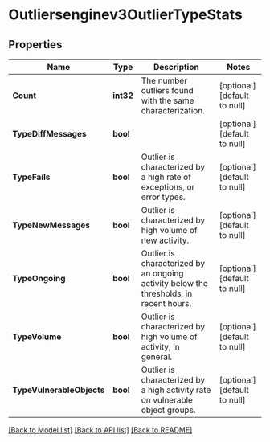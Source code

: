 # Outliersenginev3OutlierTypeStats

## Properties
Name | Type | Description | Notes
------------ | ------------- | ------------- | -------------
**Count** | **int32** | The number outliers found with the same characterization. | [optional] [default to null]
**TypeDiffMessages** | **bool** |  | [optional] [default to null]
**TypeFails** | **bool** | Outlier is characterized by a high rate of exceptions, or error types. | [optional] [default to null]
**TypeNewMessages** | **bool** | Outlier is characterized by high volume of new activity. | [optional] [default to null]
**TypeOngoing** | **bool** | Outlier is characterized by an ongoing activity below the thresholds, in recent hours. | [optional] [default to null]
**TypeVolume** | **bool** | Outlier is characterized by high volume of activity, in general. | [optional] [default to null]
**TypeVulnerableObjects** | **bool** | Outlier is characterized by a high activity rate on vulnerable object groups. | [optional] [default to null]

[[Back to Model list]](../README.md#documentation-for-models) [[Back to API list]](../README.md#documentation-for-api-endpoints) [[Back to README]](../README.md)

